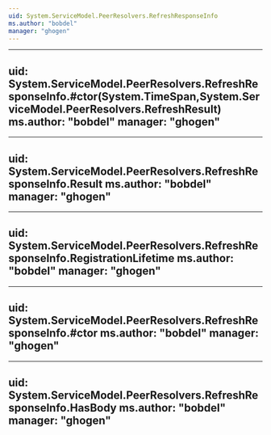 ```yaml
---
uid: System.ServiceModel.PeerResolvers.RefreshResponseInfo
ms.author: "bobdel"
manager: "ghogen"
---
```


---
uid: System.ServiceModel.PeerResolvers.RefreshResponseInfo.#ctor(System.TimeSpan,System.ServiceModel.PeerResolvers.RefreshResult)
ms.author: "bobdel"
manager: "ghogen"
---

---
uid: System.ServiceModel.PeerResolvers.RefreshResponseInfo.Result
ms.author: "bobdel"
manager: "ghogen"
---

---
uid: System.ServiceModel.PeerResolvers.RefreshResponseInfo.RegistrationLifetime
ms.author: "bobdel"
manager: "ghogen"
---

---
uid: System.ServiceModel.PeerResolvers.RefreshResponseInfo.#ctor
ms.author: "bobdel"
manager: "ghogen"
---

---
uid: System.ServiceModel.PeerResolvers.RefreshResponseInfo.HasBody
ms.author: "bobdel"
manager: "ghogen"
---
